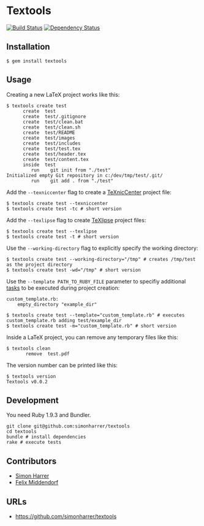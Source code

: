 # Textools

[![Build Status](https://secure.travis-ci.org/simonharrer/textools.png)](http://travis-ci.org/simonharrer/textools)
[![Dependency Status](https://gemnasium.com/simonharrer/textools.png)](https://gemnasium.com/simonharrer/textools)

## Installation

    $ gem install textools

## Usage

Creating a new LaTeX project works like this:

    $ textools create test
          create  test
          create  test/.gitignore
          create  test/clean.bat
          create  test/clean.sh
          create  test/README
          create  test/images
          create  test/includes
          create  test/test.tex
          create  test/header.tex
          create  test/content.tex
          inside  test
             run    git init from "./test"
    Initialized empty Git repository in c:/dev/tmp/test/.git/
             run    git add . from "./test"

Add the `--texniccenter` flag to create a [TeXnicCenter](http://www.texniccenter.org/) project file:

    $ textools create test --texniccenter
    $ textools create test -tc # short version

Add the `--texlipse` flag to create [TeXlipse](http://texlipse.sourceforge.net/) project files:

    $ textools create test --texlipse
    $ textools create test -t # short version

Use the `--working-directory` flag to explicitly specify the working directory:

    $ textools create test --working-directory="/tmp" # creates /tmp/test as the project directory
    $ textools create test -wd="/tmp" # short version

Use the `--template PATH_TO_RUBY_FILE` parameter to specifiy additional [tasks](https://github.com/wycats/thor/wiki/Actions) to be executed during project creation:

    custom_template.rb:
        empty_directory "example_dir"

    $ textools create test --template="custom_template.rb" # executes custom_template.rb adding test/example_dir
    $ textools create test -m="custom_template.rb" # short version

Inside a LaTeX project, you can remove any temporary files like this:

    $ textools clean
           remove  test.pdf

The version number can be printed like this:

    $ textools version
    Textools v0.0.2

## Development

You need Ruby 1.9.3 and Bundler.

    git clone git@github.com:simonharrer/textools
    cd textools
    bundle # install dependencies
    rake # execute tests

## Contributors

* [Simon Harrer](https://github.com/simonharrer)
* [Felix Middendorf](https://github.com/felixmiddendorf)

## URLs

* https://github.com/simonharrer/textools
